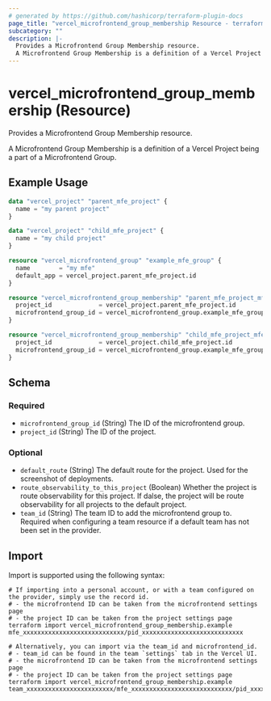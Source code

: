 ```yaml
---
# generated by https://github.com/hashicorp/terraform-plugin-docs
page_title: "vercel_microfrontend_group_membership Resource - terraform-provider-vercel"
subcategory: ""
description: |-
  Provides a Microfrontend Group Membership resource.
  A Microfrontend Group Membership is a definition of a Vercel Project being a part of a Microfrontend Group.
---
```


# vercel_microfrontend_group_membership (Resource)

Provides a Microfrontend Group Membership resource.

A Microfrontend Group Membership is a definition of a Vercel Project being a part of a Microfrontend Group.

## Example Usage

```terraform
data "vercel_project" "parent_mfe_project" {
  name = "my parent project"
}

data "vercel_project" "child_mfe_project" {
  name = "my child project"
}

resource "vercel_microfrontend_group" "example_mfe_group" {
  name        = "my mfe"
  default_app = vercel_project.parent_mfe_project.id
}

resource "vercel_microfrontend_group_membership" "parent_mfe_project_mfe_membership" {
  project_id             = vercel_project.parent_mfe_project.id
  microfrontend_group_id = vercel_microfrontend_group.example_mfe_group.id
}

resource "vercel_microfrontend_group_membership" "child_mfe_project_mfe_membership" {
  project_id             = vercel_project.child_mfe_project.id
  microfrontend_group_id = vercel_microfrontend_group.example_mfe_group.id
}
```

<!-- schema generated by tfplugindocs -->
## Schema

### Required

- `microfrontend_group_id` (String) The ID of the microfrontend group.
- `project_id` (String) The ID of the project.

### Optional

- `default_route` (String) The default route for the project. Used for the screenshot of deployments.
- `route_observability_to_this_project` (Boolean) Whether the project is route observability for this project. If dalse, the project will be route observability for all projects to the default project.
- `team_id` (String) The team ID to add the microfrontend group to. Required when configuring a team resource if a default team has not been set in the provider.

## Import

Import is supported using the following syntax:

```shell
# If importing into a personal account, or with a team configured on the provider, simply use the record id.
# - the microfrontend ID can be taken from the microfrontend settings page
# - the project ID can be taken from the project settings page
terraform import vercel_microfrontend_group_membership.example mfe_xxxxxxxxxxxxxxxxxxxxxxxxxxxx/pid_xxxxxxxxxxxxxxxxxxxxxxxxxxxx

# Alternatively, you can import via the team_id and microfrontend_id.
# - team_id can be found in the team `settings` tab in the Vercel UI.
# - the microfrontend ID can be taken from the microfrontend settings page
# - the project ID can be taken from the project settings page
terraform import vercel_microfrontend_group_membership.example team_xxxxxxxxxxxxxxxxxxxxxxxx/mfe_xxxxxxxxxxxxxxxxxxxxxxxxxxxx/pid_xxxxxxxxxxxxxxxxxxxxxxxxxxxx
```
